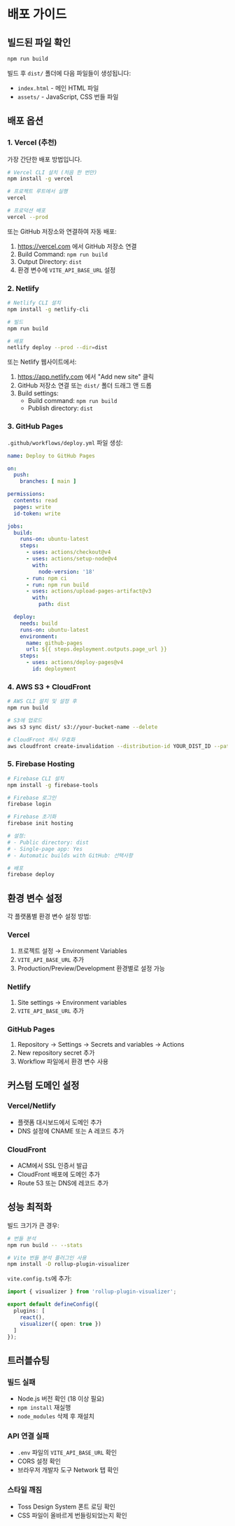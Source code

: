 # 배포 가이드

## 빌드된 파일 확인

```bash
npm run build
```

빌드 후 `dist/` 폴더에 다음 파일들이 생성됩니다:
- `index.html` - 메인 HTML 파일
- `assets/` - JavaScript, CSS 번들 파일

## 배포 옵션

### 1. Vercel (추천)

가장 간단한 배포 방법입니다.

```bash
# Vercel CLI 설치 (처음 한 번만)
npm install -g vercel

# 프로젝트 루트에서 실행
vercel

# 프로덕션 배포
vercel --prod
```

또는 GitHub 저장소와 연결하여 자동 배포:
1. https://vercel.com 에서 GitHub 저장소 연결
2. Build Command: `npm run build`
3. Output Directory: `dist`
4. 환경 변수에 `VITE_API_BASE_URL` 설정

### 2. Netlify

```bash
# Netlify CLI 설치
npm install -g netlify-cli

# 빌드
npm run build

# 배포
netlify deploy --prod --dir=dist
```

또는 Netlify 웹사이트에서:
1. https://app.netlify.com 에서 "Add new site" 클릭
2. GitHub 저장소 연결 또는 `dist/` 폴더 드래그 앤 드롭
3. Build settings:
   - Build command: `npm run build`
   - Publish directory: `dist`

### 3. GitHub Pages

`.github/workflows/deploy.yml` 파일 생성:

```yaml
name: Deploy to GitHub Pages

on:
  push:
    branches: [ main ]

permissions:
  contents: read
  pages: write
  id-token: write

jobs:
  build:
    runs-on: ubuntu-latest
    steps:
      - uses: actions/checkout@v4
      - uses: actions/setup-node@v4
        with:
          node-version: '18'
      - run: npm ci
      - run: npm run build
      - uses: actions/upload-pages-artifact@v3
        with:
          path: dist

  deploy:
    needs: build
    runs-on: ubuntu-latest
    environment:
      name: github-pages
      url: ${{ steps.deployment.outputs.page_url }}
    steps:
      - uses: actions/deploy-pages@v4
        id: deployment
```

### 4. AWS S3 + CloudFront

```bash
# AWS CLI 설치 및 설정 후
npm run build

# S3에 업로드
aws s3 sync dist/ s3://your-bucket-name --delete

# CloudFront 캐시 무효화
aws cloudfront create-invalidation --distribution-id YOUR_DIST_ID --paths "/*"
```

### 5. Firebase Hosting

```bash
# Firebase CLI 설치
npm install -g firebase-tools

# Firebase 로그인
firebase login

# Firebase 초기화
firebase init hosting

# 설정:
# - Public directory: dist
# - Single-page app: Yes
# - Automatic builds with GitHub: 선택사항

# 배포
firebase deploy
```

## 환경 변수 설정

각 플랫폼별 환경 변수 설정 방법:

### Vercel
1. 프로젝트 설정 → Environment Variables
2. `VITE_API_BASE_URL` 추가
3. Production/Preview/Development 환경별로 설정 가능

### Netlify
1. Site settings → Environment variables
2. `VITE_API_BASE_URL` 추가

### GitHub Pages
1. Repository → Settings → Secrets and variables → Actions
2. New repository secret 추가
3. Workflow 파일에서 환경 변수 사용

## 커스텀 도메인 설정

### Vercel/Netlify
- 플랫폼 대시보드에서 도메인 추가
- DNS 설정에 CNAME 또는 A 레코드 추가

### CloudFront
- ACM에서 SSL 인증서 발급
- CloudFront 배포에 도메인 추가
- Route 53 또는 DNS에 레코드 추가

## 성능 최적화

빌드 크기가 큰 경우:

```bash
# 번들 분석
npm run build -- --stats

# Vite 번들 분석 플러그인 사용
npm install -D rollup-plugin-visualizer
```

`vite.config.ts`에 추가:
```typescript
import { visualizer } from 'rollup-plugin-visualizer';

export default defineConfig({
  plugins: [
    react(),
    visualizer({ open: true })
  ]
});
```

## 트러블슈팅

### 빌드 실패
- Node.js 버전 확인 (18 이상 필요)
- `npm install` 재실행
- `node_modules` 삭제 후 재설치

### API 연결 실패
- `.env` 파일의 `VITE_API_BASE_URL` 확인
- CORS 설정 확인
- 브라우저 개발자 도구 Network 탭 확인

### 스타일 깨짐
- Toss Design System 폰트 로딩 확인
- CSS 파일이 올바르게 번들링되었는지 확인
